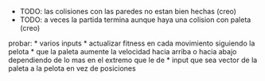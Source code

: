 * TODO: las colisiones con las paredes no estan bien hechas (creo)
* TODO: a veces la partida termina aunque haya una colision con paleta (creo)

probar:
    * varios inputs
    * actualizar fitness en cada movimiento siguiendo la pelota
    * que la paleta aumente la velocidad hacia arriba o hacia abajo dependiendo de lo mas en el extremo que le de
    * input que sea vector de la paleta a la pelota en vez de posiciones